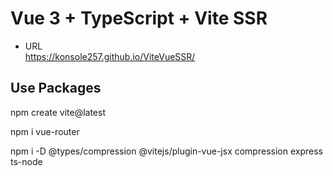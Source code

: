 # Vue 3 + TypeScript + Vite SSR

- URL  
https://konsole257.github.io/ViteVueSSR/

## Use Packages

npm create vite@latest

npm i
vue-router

npm i -D
@types/compression
@vitejs/plugin-vue-jsx
compression
express
ts-node
